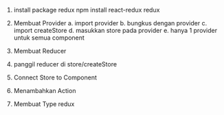 1. install package redux
    npm install react-redux redux

2. Membuat Provider
    a. import provider
    b. bungkus dengan provider
    c. import createStore
    d. masukkan store pada provider
    e. hanya 1 provider untuk semua component

3. Membuat Reducer
4. panggil reducer di store/createStore
5. Connect Store to Component
6. Menambahkan Action
7. Membuat Type redux

